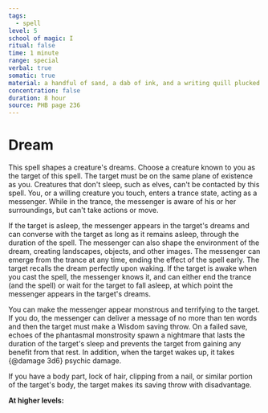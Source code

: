 ```yaml
---
tags:
  - spell
level: 5
school of magic: I
ritual: false
time: 1 minute
range: special
verbal: true
somatic: true
material: a handful of sand, a dab of ink, and a writing quill plucked from a sleeping bird
concentration: false
duration: 8 hour
source: PHB page 236
---
```

# Dream
This spell shapes a creature's dreams. Choose a creature known to you as the target of this spell. The target must be on the same plane of existence as you. Creatures that don't sleep, such as elves, can't be contacted by this spell. You, or a willing creature you touch, enters a trance state, acting as a messenger. While in the trance, the messenger is aware of his or her surroundings, but can't take actions or move.

If the target is asleep, the messenger appears in the target's dreams and can converse with the target as long as it remains asleep, through the duration of the spell. The messenger can also shape the environment of the dream, creating landscapes, objects, and other images. The messenger can emerge from the trance at any time, ending the effect of the spell early. The target recalls the dream perfectly upon waking. If the target is awake when you cast the spell, the messenger knows it, and can either end the trance (and the spell) or wait for the target to fall asleep, at which point the messenger appears in the target's dreams.

You can make the messenger appear monstrous and terrifying to the target. If you do, the messenger can deliver a message of no more than ten words and then the target must make a Wisdom saving throw. On a failed save, echoes of the phantasmal monstrosity spawn a nightmare that lasts the duration of the target's sleep and prevents the target from gaining any benefit from that rest. In addition, when the target wakes up, it takes {@damage 3d6} psychic damage.

If you have a body part, lock of hair, clipping from a nail, or similar portion of the target's body, the target makes its saving throw with disadvantage.

**At higher levels:** 